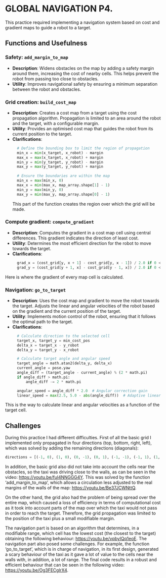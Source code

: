 # **GLOBAL NAVIGATION P4**.

This practice required implementing a navigation system based on cost and gradient maps to guide a robot to a target.

## **Functions and Usefulness**

### Safety: `add_margin_to_map`
- **Description**: 
  Widens obstacles on the map by adding a safety margin around them, increasing the cost of nearby cells. This helps prevent the robot from passing too close to obstacles.
- **Utility**: 
  Improves navigational safety by ensuring a minimum separation between the robot and obstacles.

### Grid creation: `build_cost_map`
- **Description**: 
  Creates a cost map from a target using the cost propagation algorithm. Propagation is limited to an area around the robot and the target, with a configurable margin.
- **Utility**: 
  Provides an optimised cost map that guides the robot from its current position to the target.
- **Clarifications**:
  ```python
    # Define the bounding box to limit the region of propagation
    min_x = min(x_target, x_robot) - margin
    max_x = max(x_target, x_robot) + margin
    min_y = min(y_target, y_robot) - margin
    max_y = max(y_target, y_robot) + margin
    
    # Ensure the boundaries are within the map
    min_x = max(min_x, 0)
    max_x = min(max_x, map_array.shape[1] - 1)
    min_y = max(min_y, 0)
    max_y = min(max_y, map_array.shape[0] - 1)
  ```
  This part of the function creates the region over which the grid will be made.

### Compute gradient: `compute_gradient`
- **Description**: 
  Computes the gradient in a cost map cell using central differences. This gradient indicates the direction of least cost.
- **Utility**: 
  Determines the most efficient direction for the robot to move towards the target.
- **Clarifications**:
  ```python
    grad_x = (cost_grid[y, x + 1] - cost_grid[y, x - 1]) / 2.0 if 0 < x < cost_grid.shape[1] - 1 else 0
    grad_y = (cost_grid[y + 1, x] - cost_grid[y - 1, x]) / 2.0 if 0 < y < cost_grid.shape[0] - 1 else 0
  ```
Here is where the gradient of every map cell is calculated.

  
### Navigation: `go_to_target`
- **Description**: 
  Uses the cost map and gradient to move the robot towards the target. Adjusts the linear and angular velocities of the robot based on the gradient and the current position of the target.
- **Utility**: 
  Implements motion control of the robot, ensuring that it follows the optimal path to the target.
- **Clarifications**:
  ```python
    # Calculate direction to the selected cell
    target_x, target_y = min_cost_pos
    delta_x = target_x - y_robot
    delta_y = target_y - x_robot

    # Calculate target angle and angular speed
    target_angle = math.atan2(delta_y, delta_x)
    current_angle = pose.yaw
    angle_diff = (target_angle - current_angle) % (2 * math.pi)
    if angle_diff > math.pi:
        angle_diff -= 2 * math.pi

    angular_speed = angle_diff * 2.0  # Angular correction gain
    linear_speed = max(2.5, 5.0 - abs(angle_diff))  # Adaptive linear speed
  ```
This is the way to calculate linear and angular velocities as a function of the target cell.


## **Challenges**
During this practice I had different difficulties. First of all the basic grid I implemented only propagated in four directions (top, bottom, right, left), which was solved by adding the remaining directions (diagonals):
```python
directions = [(-1, 0), (1, 0), (0, -1), (0, 1), (-1, -1), (-1, 1), (1, -1), (1, 1)]
```
In addition, the basic grid also did not take into account the cells near the obstacles, so the taxi was driving close to the walls, as can be seen in the video: https://youtu.be/ful4NNGGG4Y.
This was solved by the function ‘add_margin_to_map’, which allows a circulation less adjusted to the real margins of the walls of the map: https://youtu.be/Be37JCWNttQ.

On the other hand, the grid also had the problem of being spread over the entire map, which caused a loss of efficiency in terms of computational cost as it took into account parts of the map over which the taxi would not pass in order to reach the target.
Therefore, the grid propagation was limited to the position of the taxi plus a small modifiable margin.

The navigation part is based on an algorithm that determines, in a modifiable range, which cell has the lowest cost (the closest to the target) obtaining the following behaviour: https://youtu.be/vpbyIQq1eoE.
The navigation part also posed some challenges. For example, the function ‘go_to_target’, which is in charge of navigation, in its first design, generated a scary behaviour of the taxi as it gave a lot of value to the cells near the walls with, in addition, a lot of range.
The final code results in a robust and efficient behaviour that can be seen in the following video: https://youtu.be/Og3FECglrX4.
